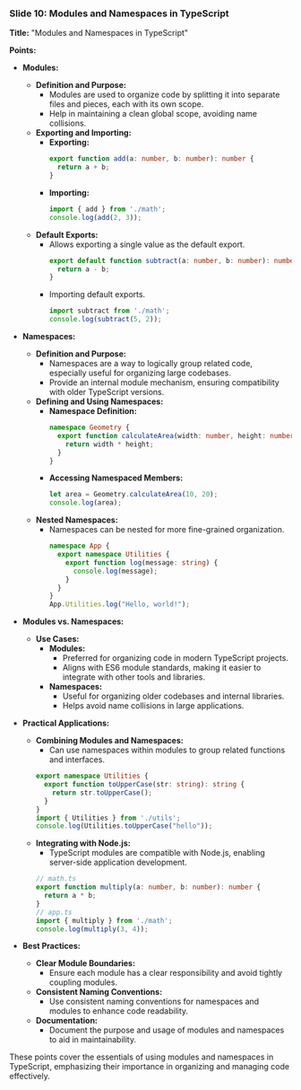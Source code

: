 ### Slide 10: Modules and Namespaces in TypeScript
**Title:** "Modules and Namespaces in TypeScript"

**Points:**

- **Modules:**
  - **Definition and Purpose:**
    - Modules are used to organize code by splitting it into separate files and pieces, each with its own scope.
    - Help in maintaining a clean global scope, avoiding name collisions.
  - **Exporting and Importing:**
    - **Exporting:**
      ```typescript
      export function add(a: number, b: number): number {
        return a + b;
      }
      ```
    - **Importing:**
      ```typescript
      import { add } from './math';
      console.log(add(2, 3));
      ```
  - **Default Exports:**
    - Allows exporting a single value as the default export.
      ```typescript
      export default function subtract(a: number, b: number): number {
        return a - b;
      }
      ```
    - Importing default exports.
      ```typescript
      import subtract from './math';
      console.log(subtract(5, 2));
      ```

- **Namespaces:**
  - **Definition and Purpose:**
    - Namespaces are a way to logically group related code, especially useful for organizing large codebases.
    - Provide an internal module mechanism, ensuring compatibility with older TypeScript versions.
  - **Defining and Using Namespaces:**
    - **Namespace Definition:**
      ```typescript
      namespace Geometry {
        export function calculateArea(width: number, height: number): number {
          return width * height;
        }
      }
      ```
    - **Accessing Namespaced Members:**
      ```typescript
      let area = Geometry.calculateArea(10, 20);
      console.log(area);
      ```
  - **Nested Namespaces:**
    - Namespaces can be nested for more fine-grained organization.
      ```typescript
      namespace App {
        export namespace Utilities {
          export function log(message: string) {
            console.log(message);
          }
        }
      }
      App.Utilities.log("Hello, world!");
      ```

- **Modules vs. Namespaces:**
  - **Use Cases:**
    - **Modules:**
      - Preferred for organizing code in modern TypeScript projects.
      - Aligns with ES6 module standards, making it easier to integrate with other tools and libraries.
    - **Namespaces:**
      - Useful for organizing older codebases and internal libraries.
      - Helps avoid name collisions in large applications.

- **Practical Applications:**
  - **Combining Modules and Namespaces:**
    - Can use namespaces within modules to group related functions and interfaces.
    ```typescript
    export namespace Utilities {
      export function toUpperCase(str: string): string {
        return str.toUpperCase();
      }
    }
    import { Utilities } from './utils';
    console.log(Utilities.toUpperCase("hello"));
    ```
  - **Integrating with Node.js:**
    - TypeScript modules are compatible with Node.js, enabling server-side application development.
    ```typescript
    // math.ts
    export function multiply(a: number, b: number): number {
      return a * b;
    }
    // app.ts
    import { multiply } from './math';
    console.log(multiply(3, 4));
    ```

- **Best Practices:**
  - **Clear Module Boundaries:**
    - Ensure each module has a clear responsibility and avoid tightly coupling modules.
  - **Consistent Naming Conventions:**
    - Use consistent naming conventions for namespaces and modules to enhance code readability.
  - **Documentation:**
    - Document the purpose and usage of modules and namespaces to aid in maintainability.

These points cover the essentials of using modules and namespaces in TypeScript, emphasizing their importance in organizing and managing code effectively.